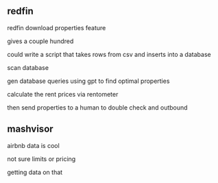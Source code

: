 ## redfin

redfin download properties feature

gives a couple hundred

could write a script that takes rows from csv and inserts into a database

scan database

gen database queries using gpt to find optimal properties

calculate the rent prices via rentometer

then send properties to a human to double check and outbound

## mashvisor

airbnb data is cool

not sure limits or pricing

getting data on that
